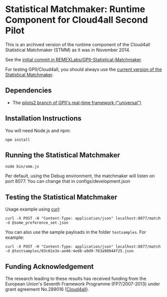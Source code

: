 # Statistical Matchmaker: Runtime Component for Cloud4all Second Pilot

This is an archived version of the runtime component of the 
Cloud4all Statistical Matchmaker (STMM) as it was in November 2014. 

See the [initial commit in REMEXLabs/GPII-Statistical-Matchmaker](https://github.com/REMEXLabs/GPII-Statistical-Matchmaker/tree/be6ea4601355653a0d62bbb86354e4f93c0e192b).

For testing GPII/Cloud4all, you should always use the [current version of the Statistical Matchmaker](https://github.com/REMEXLabs/GPII-Statistical-Matchmaker).

## Dependencies

* The [pilots2 branch of GPII's real-time framework ("universal")](https://github.com/GPII/universal/tree/pilots2)

## Installation Instructions

You will need Node.js and npm: 

    npm install

## Running the Statistical Matchmaker

    node bin/smm.js

Per default, using the Debug environment, the matchmaker will listen on port 8077. You can change that in configs/development.json

## Testing the Statistical Matchmaker
	
Usage example using [curl](http://curl.haxx.se/):

	curl -X POST -H "Content-Type: application/json" localhost:8077/match -d @some_preference_set.json

You can also use the sample payloads in the folder `testsamples`. For example: 

	curl -X POST -H "Content-Type: application/json" localhost:8077/match -d @testsamples/03c01e3e-ae46-4ed8-a9d9-763a98944f25.json

## Funding Acknowledgement

The research leading to these results has received funding from the European
Union's Seventh Framework Programme (FP7/2007-2013) under grant agreement No.289016
([Cloud4all](http://www.cloud4all.info/)).

